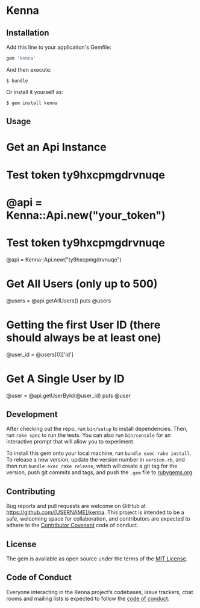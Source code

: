 # Kenna


## Installation

Add this line to your application's Gemfile:

```ruby
gem 'kenna'
```

And then execute:

    $ bundle

Or install it yourself as:

    $ gem install kenna

## Usage

# Get an Api Instance

# Test token ty9hxcpmgdrvnuqe
# @api = Kenna::Api.new("your_token")

# Test token ty9hxcpmgdrvnuqe
@api = Kenna::Api.new("ty9hxcpmgdrvnuqe")

# Get All Users (only up to 500)
@users = @api.getAllUsers()
puts @users

# Getting the first User ID (there should always be at least one)
@user_id = @users[0]['id']

# Get A Single User by ID
@user = @api.getUserById(@user_id)
puts @user

## Development

After checking out the repo, run `bin/setup` to install dependencies. Then, run `rake spec` to run the tests. You can also run `bin/console` for an interactive prompt that will allow you to experiment.

To install this gem onto your local machine, run `bundle exec rake install`. To release a new version, update the version number in `version.rb`, and then run `bundle exec rake release`, which will create a git tag for the version, push git commits and tags, and push the `.gem` file to [rubygems.org](https://rubygems.org).

## Contributing

Bug reports and pull requests are welcome on GitHub at https://github.com/[USERNAME]/kenna. This project is intended to be a safe, welcoming space for collaboration, and contributors are expected to adhere to the [Contributor Covenant](http://contributor-covenant.org) code of conduct.

## License

The gem is available as open source under the terms of the [MIT License](https://opensource.org/licenses/MIT).

## Code of Conduct

Everyone interacting in the Kenna project’s codebases, issue trackers, chat rooms and mailing lists is expected to follow the [code of conduct](https://github.com/[USERNAME]/kenna/blob/master/CODE_OF_CONDUCT.md).
